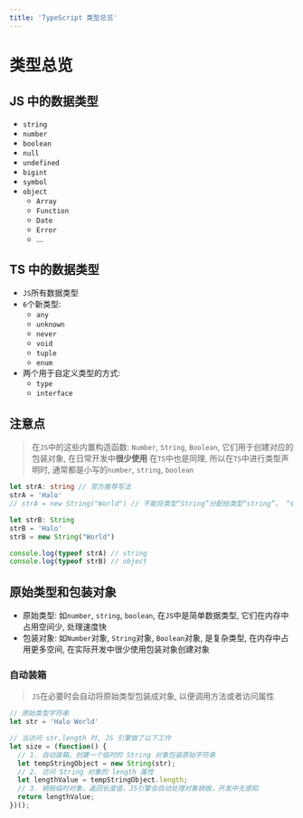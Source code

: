 ```yaml
---
title: 'TypeScript 类型总览'
---
```


# 类型总览

## JS 中的数据类型

- `string`
- `number`
- `boolean`
- `null`
- `undefined`
- `bigint`
- `symbol`
- `object`
  - `Array`
  - `Function`
  - `Date`
  - `Error`
  - ...

## TS 中的数据类型

- `JS`所有数据类型
- `6`个新类型:
  - `any`
  - `unknown`
  - `never`
  - `void`
  - `tuple`
  - `enum`
- 两个用于自定义类型的方式:
  - `type`
  - `interface`

## 注意点

> 在`JS`中的这些内置构造函数: `Number`, `String`, `Boolean`, 它们用于创建对应的包装对象, 在日常开发中**很少使用**
> 在`TS`中也是同理, 所以在`TS`中进行类型声明时, 通常都是小写的`number`, `string`, `boolean`

```ts
let strA: string // 官方推荐写法
strA = 'Halo'
// strA = new String("World") // 不能将类型“String”分配给类型“string”。 “string”是基元，但“String”是包装器对象。如可能首选使用“string”

let strB: String
strB = 'Halo'
strB = new String("World")

console.log(typeof strA) // string
console.log(typeof strB) // object
```

## 原始类型和包装对象

- 原始类型: 如`number`, `string`, `boolean`, 在`JS`中是简单数据类型, 它们在内存中占用空间少, 处理速度快
- 包装对象: 如`Number`对象, `String`对象, `Boolean`对象, 是复杂类型, 在内存中占用更多空间, 在实际开发中很少使用包装对象创建对象

### 自动装箱

> `JS`在必要时会自动将原始类型包装成对象, 以便调用方法或者访问属性

```js
// 原始类型字符串
let str = 'Halo World'

// 当访问 str.length 时, JS 引擎做了以下工作
let size = (function() {
  // 1. 自动装箱，创建一个临时的 String 对象包装原始字符串
  let tempStringObject = new String(str);
  // 2. 访问 String 对象的 length 属性
  let lengthValue = tempStringObject.length;
  // 3. 销毁临时对象，返回长度值，JS引擎会自动处理对象销毁，开发中无感知
  return lengthValue;
})();
```
